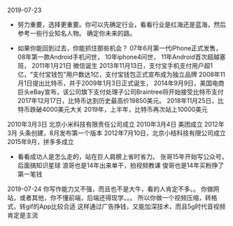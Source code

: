 
2019-07-23
* 努力重要，选择更重要。你可以先确定行业，看看行业是红海还是蓝海，然后参考一些行业知名人物。
确定你未来的路。

* 如果你能回到过去，你能抓住那些机会？
07年6月第一代iPhone正式发售，
08年第一款Android手机问世，
10年iphone4问世，
11年Android首次超越塞班，
2011年1月21日 微信诞生
2013年11月13日，支付宝手机支付用户超1亿，“支付宝钱包”用户数达1亿，支付宝钱包正式宣布成为独立品牌
2008年11月1日提出比特币，并于2009年1月3日正式诞生，
    2014年9月9日，美国电商巨头eBay宣布，该公司旗下支付处理子公司Braintree将开始接受比特币支付
    2017年12月17日，比特币达到历史最高价19850美元。
    2018年11月25日，比特币跌破4000美元大关
    2019年，上半年，比特币再次站上10000美元

2010年3月3日 北京小米科技有限责任公司成立
2010年3月4日 美团成立
2012年3月 头条创建，8月发布第一个版本
2012年7月10日，北京小桔科技有限公司成立
2015年9月，拼多多成立

* 看看成功人是怎么走的，站在巨人肩膀上省时省力。
张哥15年开始写公众号，后面搞知识星球
浪哥也是14年出来单干，拍视频教课
俊哥也是14年买粉挣了第一笔钱

2019-07-24
你写作能力又不强，而且也不是大牛，看的人肯定不多。。
你做网站，或者其他，你不懂前端，后端还得现学。。。
所以你做一个视频压缩，转格式，转gif的App比较合适
这样通过广告挣钱，又能加深技术，而且5g时代音视频肯定是主流

